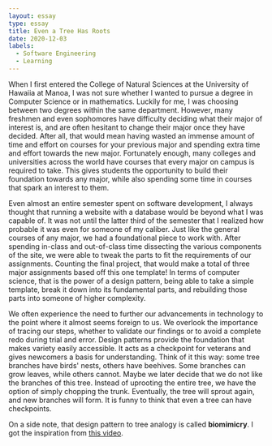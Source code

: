 ```yaml
---
layout: essay
type: essay
title: Even a Tree Has Roots
date: 2020-12-03
labels:
  - Software Engineering
  - Learning
---
```


When I first entered the College of Natural Sciences at the University of Hawaiia at Manoa, I was not sure whether I wanted to pursue a degree in Computer Science or in mathematics. Luckily for me, I was choosing between two degrees within the same department. However, many freshmen and even sophomores have difficulty deciding what their major of interest is, and are often hesitant to change their major once they have decided. After all, that would mean having wasted an immense amount of time and effort on courses for your previous major and spending extra time and effort towards the new major. Fortunately enough, many colleges and universities across the world have courses that every major on campus is required to take. This gives students the opportunity to build their foundation towards any major, while also spending some time in courses that spark an interest to them.

Even almost an entire semester spent on software development, I always thought that running a website with a database would be beyond what I was capable of. It was not until the latter third of the semester that I realized how probable it was even for someone of my caliber. Just like the general courses of any major, we had a foundational piece to work with. After spending in-class and out-of-class time dissecting the various components of the site, we were able to tweak the parts to fit the requirements of our assignments. Counting the final project, that would make a total of three major assignments based off this one template! In terms of computer science, that is the power of a design pattern, being able to take a simple template, break it down into its fundamental parts, and rebuilding those parts into someone of higher complexity.

We often experience the need to further our advancements in technology to the point where it almost seems foreign to us. We overlook the importance of tracing our steps, whether to validate our findings or to avoid a complete redo during trial and error. Design patterns provide the foundation that makes variety easily accessible. It acts as a checkpoint for veterans and gives newcomers a basis for understanding. Think of it this way: some tree branches have birds' nests, others have beehives. Some branches can grow leaves, while others cannot. Maybe we later decide that we do not like the branches of this tree. Instead of uprooting the entire tree, we have the option of simply chopping the trunk. Eventually, the tree will sprout again, and new branches will form. It is funny to think that even a tree can have checkpoints.

On a side note, that design pattern to tree analogy is called **biomimicry**. I got the inspiration from [this video](https://youtu.be/iMtXqTmfta0).
